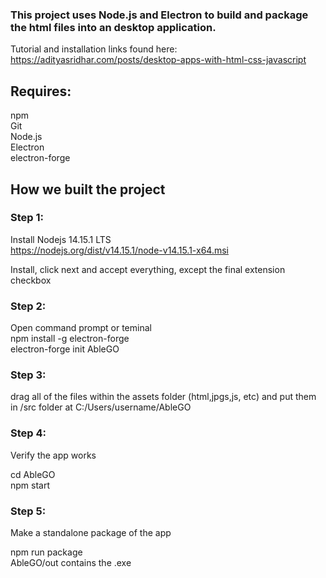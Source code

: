  ### This project uses Node.js and Electron to build and package the html files into an desktop application.

Tutorial and installation links found here:
https://adityasridhar.com/posts/desktop-apps-with-html-css-javascript

## Requires:

npm<br>
Git<br>
Node.js<br>
Electron<br>
electron-forge<br>

## How we built the project

### **Step 1:**

Install Nodejs 14.15.1 LTS<br>
https://nodejs.org/dist/v14.15.1/node-v14.15.1-x64.msi

Install, click next and accept everything, except the final extension checkbox

### **Step 2:**

Open command prompt or teminal<br>
npm install -g electron-forge<br>
electron-forge init AbleGO<br>

### **Step 3:**

drag all of the files within the assets folder (html,jpgs,js, etc) and put them in /src folder at C:/Users/username/AbleGO

### **Step 4:**
Verify the app works

cd AbleGO<br>
npm start<br>


### **Step 5:**
Make a standalone package of the app

npm run package<br>
AbleGO/out contains the .exe<br>